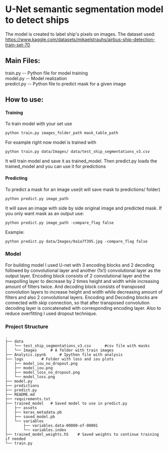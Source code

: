 # U-Net semantic segmentation model to detect ships
The model is created to label ship's pixels on images.
The dataset used: https://www.kaggle.com/datasets/mikaelstrauhs/airbus-ship-detection-train-set-70
## Main Files:
train.py -- Python file for model training  
model.py -- Model realization  
predict.py -- Python file to predict mask for a given image
## How to use:
#### Training
To train model with your set use
```
python train.py images_folder_path mask_table_path
```
For example right now model is trained with
```
python train.py data/Images/ data/test_ship_segmentations_v3.csv
```
It will train model and save it as trained_model. Then predict.py loads the trained_model and you can use it for predictions
#### Predicting
To predict a mask for an image use(it will save mask to predictions/ folder)
```
python predict.py image_path
```
It will save an image with side by side original image and predicted mask. If you only want mask as an output use:
```
python predict.py image_path -compare_flag false
```
Example:
```
python predict.py data/Images/0a1a7f395.jpg -compare_flag false
```
### Model
For building model I used U-net with 3 encoding blocks and 2 decoding followed by convolutional layer and another (1x1) convolutional layer as the output layer. Encoding block consists of 2 convolutional layer and the maxpolling layer to decrease by 2 times height and width while increasing amount of filters twice. And decoding block consists of transposed convolution layers to increase height and width while decreasing amount of filters and also 2 convolutional layers. Encoding and Decoding blocks are connected with skip connection, so that after transposed convolution decoding layer is concatenated with corresponding encoding layer. Also to reduce overfitting I used dropout technique.

### Project Structure

```
.
├── data
│   └── test_ship_segmentations_v3.csv      #csv file with masks
│   └── Images      # A folder with train images
├── Analysis.ipynb      # Ipython file with analysis
├── logs        # Folder with loss and iou plots
│   ├── model_iou_no_dropout.png    
│   ├── model_iou.png
│   ├── model_loss_no_dropout.png
│   └── model_loss.png
├── model.py    
├── predictions
├── predict.py
├── README.md
├── requirements.txt
├── trained_model   # Saved model to use in predict.py
│   ├── assets
│   ├── keras_metadata.pb
│   ├── saved_model.pb
│   └── variables
│       ├── variables.data-00000-of-00001
│       └── variables.index
├── trained_model_weights.h5    # Saved weights to continue training if needed
└── train.py


```